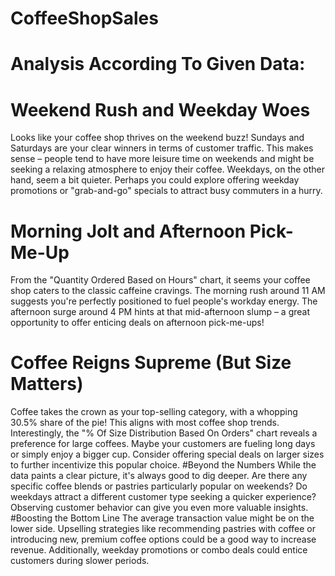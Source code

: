 # CoffeeShopSales

# Analysis According To Given Data:

# Weekend Rush and Weekday Woes
Looks like your coffee shop thrives on the weekend buzz! Sundays and Saturdays are your clear winners in terms of customer traffic. This makes sense – people tend to have more leisure time on weekends and might be seeking a relaxing atmosphere to enjoy their coffee. Weekdays, on the other hand, seem a bit quieter. Perhaps you could explore offering weekday promotions or "grab-and-go" specials to attract busy commuters in a hurry.
# Morning Jolt and Afternoon Pick-Me-Up
From the "Quantity Ordered Based on Hours" chart, it seems your coffee shop caters to the classic caffeine cravings. The morning rush around 11 AM suggests you're perfectly positioned to fuel people's workday energy. The afternoon surge around 4 PM hints at that mid-afternoon slump – a great opportunity to offer enticing deals on afternoon pick-me-ups!
# Coffee Reigns Supreme (But Size Matters)
Coffee takes the crown as your top-selling category, with a whopping 30.5% share of the pie! This aligns with most coffee shop trends. Interestingly, the "% Of Size Distribution Based On Orders" chart reveals a preference for large coffees. Maybe your customers are fueling long days or simply enjoy a bigger cup. Consider offering special deals on larger sizes to further incentivize this popular choice.
#Beyond the Numbers
While the data paints a clear picture, it's always good to dig deeper.  Are there any specific coffee blends or pastries particularly popular on weekends?  Do weekdays attract a different customer type seeking a quicker experience?  Observing customer behavior can give you even more valuable insights.
#Boosting the Bottom Line
The average transaction value might be on the lower side. Upselling strategies like recommending pastries with coffee or introducing new, premium coffee options could be a good way to increase revenue. Additionally, weekday promotions or combo deals could entice customers during slower periods.
